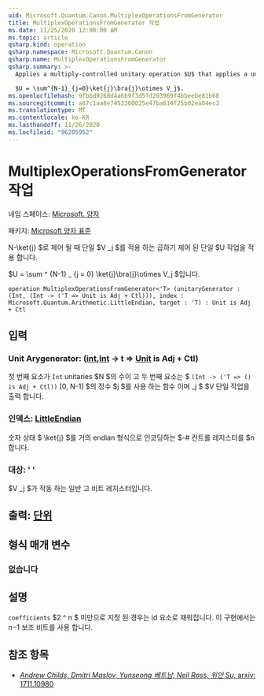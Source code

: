 ```yaml
---
uid: Microsoft.Quantum.Canon.MultiplexOperationsFromGenerator
title: MultiplexOperationsFromGenerator 작업
ms.date: 11/25/2020 12:00:00 AM
ms.topic: article
qsharp.kind: operation
qsharp.namespace: Microsoft.Quantum.Canon
qsharp.name: MultiplexOperationsFromGenerator
qsharp.summary: >-
  Applies a multiply-controlled unitary operation $U$ that applies a unitary $V_j$ when controlled by n-qubit number state $\ket{j}$.

  $U = \sum^{N-1}_{j=0}\ket{j}\bra{j}\otimes V_j$.
ms.openlocfilehash: 9fbbd9268d4a6b9f3d5fd203969f4bbeebe81b68
ms.sourcegitcommit: a87c1aa8e7453360025e47ba614f25b02ea84ec3
ms.translationtype: MT
ms.contentlocale: ko-KR
ms.lasthandoff: 11/26/2020
ms.locfileid: "96205952"
---
```

# <a name="multiplexoperationsfromgenerator-operation"></a>MultiplexOperationsFromGenerator 작업

네임 스페이스: [Microsoft. 양자](xref:Microsoft.Quantum.Canon)

패키지: [Microsoft 양자 표준](https://nuget.org/packages/Microsoft.Quantum.Standard)


N-\ket{j} $로 제어 될 때 단일 $V _j $를 적용 하는 곱하기 제어 된 단일 $U 작업을 적용 합니다.

$U = \sum ^ {N-1} _ {j = 0} \ket{j}\bra{j}\otimes V_j $입니다.

```qsharp
operation MultiplexOperationsFromGenerator<'T> (unitaryGenerator : (Int, (Int -> ('T => Unit is Adj + Ctl))), index : Microsoft.Quantum.Arithmetic.LittleEndian, target : 'T) : Unit is Adj + Ctl
```


## <a name="input"></a>입력

### <a name="unitarygenerator--intint---t--unit--is-adj--ctl"></a>Unit Arygenerator: ([int](xref:microsoft.quantum.lang-ref.int),[Int](xref:microsoft.quantum.lang-ref.int) -> t => [Unit](xref:microsoft.quantum.lang-ref.unit)  is Adj + Ctl)

첫 번째 요소가 `Int` unitaries $N $의 수이 고 두 번째 요소는 $ `(Int -> ('T => () is Adj + Ctl))` [0, N-1] $의 정수 $j $를 사용 하는 함수 이며 _j $ $V 단일 작업을 출력 합니다.


### <a name="index--littleendian"></a>인덱스: [LittleEndian](xref:Microsoft.Quantum.Arithmetic.LittleEndian)

숫자 상태 $ \ket{j} $를 거의 endian 형식으로 인코딩하는 $-# 컨트롤 레지스터를 $n 합니다.


### <a name="target--t"></a>대상: ' '

$V _j $가 작동 하는 일반 고 비트 레지스터입니다.



## <a name="output--unit"></a>출력: [단위](xref:microsoft.quantum.lang-ref.unit)



## <a name="type-parameters"></a>형식 매개 변수

### <a name="t"></a>없습니다



## <a name="remarks"></a>설명

`coefficients` $2 ^ n $ 미만으로 지정 된 경우는 id 요소로 채워집니다. 이 구현에서는 $n-$1 보조 비트를 사용 합니다.

## <a name="references"></a>참조 항목

- [*Andrew Childs, Dmitri Maslov, Yunseong 베트남, Neil Ross, 위안 Su*, arxiv: 1711.10980](https://arxiv.org/abs/1711.10980)